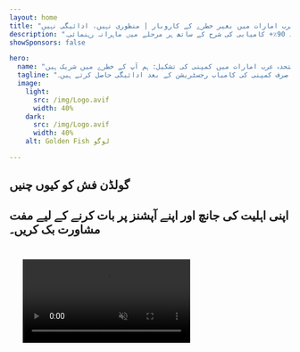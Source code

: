 ```yaml
---
layout: home
title: "متحدہ عرب امارات میں بغیر خطرے کے کاروبار | منظوری نہیں، ادائیگی نہیں"
description: "متحدہ عرب امارات میں کمپنی کی تشکیل کا انقلابی ماڈل: آپ صرف کامیابی کے بعد ادائیگی کرتے ہیں۔ 90٪+ کامیابی کی شرح کے ساتھ ہر مرحلے میں ماہرانہ رہنمائی۔"
showSponsors: false

hero:
  name: "متحدہ عرب امارات میں کمپنی کی تشکیل: ہم آپ کے خطرے میں شریک ہیں"
  tagline: "اعتماد کے ساتھ اپنے کاروبار میں سرمایہ کاری کریں: ہم صرف کمپنی کی کامیاب رجسٹریشن کے بعد ادائیگی حاصل کرتے ہیں۔ <span class='hl'>آپ کی کامیابی ہمارا واحد مقصد ہے</span>۔"
  image:
    light:
      src: /img/Logo.avif
      width: 40%
    dark:
      src: /img/Logo.avif
      width: 40%
    alt: Golden Fish لوگو

---
```


<FeatureBlock :card="{
  title: 'آپ کے فوائد — ہماری ذمہ داری',
  details: 'متحدہ عرب امارات بین الاقوامی کاروباری افراد اور سرمایہ کاروں کے لیے سازگار کاروباری ماحول کی پیشکش کرتا ہے۔ \n\n* کم ٹیکس شرح: صرف 9٪ کارپوریٹ ٹیکس اور 5٪ VAT، ذاتی آمدنی پر کوئی ٹیکس نہیں\n* 100٪ غیر ملکی ملکیت: مقامی شراکت داروں کے بغیر اپنی کمپنی پر مکمل کنٹرول\n* کرنسی کنٹرول نہیں: بلا روک ٹوک منافع کی واپسی اور کرنسی کی تبدیلی\n\n[مکمل فہرست دیکھیں](/uae-business/company-registration/benefits-problems#benefits-of-doing-business-in-the-uae)',
  link: '/uae-business/company-registration/benefits-problems#benefits-of-doing-business-in-the-uae',
  src: {
    light: '/img/iStock-2051326997.avif',
    dark: '/img/iStock-1448478309.jpg',
    width: '100%'
  },
  inversion: false
}" />

<FeatureBlock :card="{
  title: 'چیلنجز جن کا ہم مل کر مقابلہ کرتے ہیں',
  details: 'متحدہ عرب امارات کے متعدد فوائد کے باوجود، کاروبار قائم کرتے وقت ممکنہ چیلنجز سے آگاہ رہنا چاہیے۔ \n\n* پیچیدہ ریگولیٹری ماحول: مختلف امارات اور Free Zones میں مختلف قوانین\n* معاشی مواد کی ضروریات: مخصوص سرگرمیوں کے لیے مقامی عملہ اور دفتر کی جگہ درکار\n* ابتدائی اخراجات زیادہ: رجسٹریشن فیس، دستاویزات، اور لازمی دفتر کا کرایہ\n\n[مکمل فہرست دیکھیں](/uae-business/company-registration/benefits-problems#disadvantages-of-doing-business-in-the-uae)',
  link: '/uae-business/company-registration/benefits-problems#disadvantages-of-doing-business-in-the-uae',
  src: {
    light: '/img/iStock-1299393716.avif',
    dark: '/img/iStock-2149731304.avif',
    width: '100%'
  },
  inversion: true
}" />

<FeatureBlock :card="{
  title: 'مکمل معاونت: قدم بہ قدم آپ کے ساتھ',
  details: '**Free Zone, Offshore, Mainland, Branch** میں کمپنیاں قائم کرنے کی مکمل رہنمائی۔ \n\n* Free Zones اور Mainland میں 100٪ غیر ملکی ملکیت دستیاب\n* کم ٹیکس شرح - صرف 9٪ کارپوریٹ ٹیکس\n* کرنسی کنٹرول نہیں - آسان سرمایہ کی واپسی\n\n[مزید جانیں](/uae-business/company-registration/overview)',
  link: '/uae-business/company-registration/overview',
  src: {
    light: '/video/iStock-1204982076.mp4',
    dark: '/video/iStock-1269162753.mp4',
    width: '100%'
  },
  inversion: false
}" />

<FeatureCards :features="[
  {
    title: 'بینک اکاؤنٹ کھولنا',
    details: 'متحدہ عرب امارات کے قابل اعتماد بینکوں کے ساتھ آسانی سے کاروباری یا ذاتی **بینک اکاؤنٹس** کھولیں۔',
    items: [
      'سرکاری منظوریوں کے لیے مکمل PRO خدمات',
      'مکمل بینکنگ پیکیج سیٹ اپ',
      '96٪ کامیابی کی شرح'
    ],
    linkText: 'مزید جانیں',
    link: '/uae-business/offer/banking/',
    icon: {
      light: '/img/iStock-2153786564.avif',
      dark: '/img/iStock-2166793628.avif',
      alt: 'بینکنگ خدمات'
    }
  },
  {
    title: 'Golden Visa اور رہائش',
    details: 'آسان درخواست کے عمل کے ساتھ طویل مدتی رہائش کے لیے متحدہ عرب امارات کا **Golden Visa** حاصل کریں۔',
    items: [
      '**ہر 6 ماہ بعد UAE میں داخل ہونے کی ضرورت نہیں**',
      'اہلیت کی شرائط برقرار رکھنے پر 10 سال کی میعاد کے ساتھ تجدید کا اختیار',
      '92٪ کامیابی کی شرح'
    ],
    linkText: 'مزید جانیں',
    link: '/uae-business/offer/golden-visa/',
    icon: {
      light: '/img/iStock-1312241253.avif',
      dark: '/img/ILONMASKID.webp',
      alt: 'ویزا خدمات'
    }
  },
  {
    title: 'ہماری مزید کارپوریٹ خدمات دریافت کریں',
    details: '',
    items: [],
    linkText: 'مزید جانیں',
    link: '/uae-business/company-registration/insights/incorporation-steps',
    icon: {
      light: '/img/iStock-473502112.avif',
      dark: '/img/iStock-1160827423.avif',
      alt: 'مزید خدمات'
    }
  }
]" />

## گولڈن فش کو کیوں چنیں

<BenefitsList :features="[
  {
    icon: '🏢',
    title: 'مقامی UAE مہارت',
    text: 'دبئی میں ہمارے وقف شدہ ماہرین عمل کے ہر مرحلے میں ماہرانہ رہنمائی فراہم کرتے ہیں۔'
  },
  {
    icon: '📊',
    title: 'ثابت شدہ کامیابی کی شرح',
    text: 'ہماری پریمیم پروسیسنگ کے ذریعے سینکڑوں ویزا، بینک اکاؤنٹس، اور کمپنی رجسٹریشنز کے ساتھ 90% سے زیادہ منظوری کی شرح۔'
  },
  {
    icon: '💸',
    title: '**کامیابی پر مبنی فیس**',
    text: '[منظوری کے بعد ہی ادائیگی کریں](/uae-business/benefits/success-based-fees)۔ خفیہ اخراجات کے بغیر مکمل شفافیت۔'
  },
]" />

## اپنی اہلیت کی جانچ اور اپنے آپشنز پر بات کرنے کے لیے مفت مشاورت بک کریں۔

<video  autoplay muted playsinline style="padding: 24px" >
  <source src="/img/iStock-2185906461.mp4" type="video/mp4">
</video>

<ContactFormModalNav buttonText="ماہر سے بات کریں" formStyle="display: block; margin: 1rem auto;"/>

<!-- <ImageGrid :images="[
  { src: '/img/ILONMASKID.webp', href: './immigration.md', alt: 'متحدہ عرب امارات امیگریشن' },
  { src: '/img/ILONMASKID.webp', href: './immigration.md', alt: 'متحدہ عرب امارات امیگریشن' },
]"/> -->